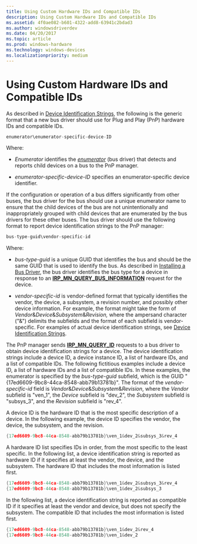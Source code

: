 ```yaml
---
title: Using Custom Hardware IDs and Compatible IDs
description: Using Custom Hardware IDs and Compatible IDs
ms.assetid: 4f0ae082-b601-4322-add8-63941c2bdad3
ms.author: windowsdriverdev
ms.date: 04/20/2017
ms.topic: article
ms.prod: windows-hardware
ms.technology: windows-devices
ms.localizationpriority: medium
---
```


# Using Custom Hardware IDs and Compatible IDs


As described in [Device Identification Strings](device-identification-strings.md), the following is the generic format that a new bus driver should use for Plug and Play (PnP) hardware IDs and compatible IDs.

```cpp
enumerator\enumerator-specific-device-ID 
```

Where:

-   *Enumerator* identifies the [*enumerator*](https://msdn.microsoft.com/library/windows/hardware/ff556279#wdkgloss-enumerator) (bus driver) that detects and reports child devices on a bus to the PnP manager.

-   *enumerator-specific-device-ID* specifies an enumerator-specific device identifier.

If the configuration or operation of a bus differs significantly from other buses, the bus driver for the bus should use a unique enumerator name to ensure that the child devices of the bus are not unintentionally and inappropriately grouped with child devices that are enumerated by the bus drivers for these other buses. The bus driver should use the following format to report device identification strings to the PnP manager:

```cpp
bus-type-guid\vendor-specific-id
```

Where:

-   *bus-type-guid* is a unique GUID that identifies the bus and should be the same GUID that is used to identify the bus. As described in [Installing a Bus Driver](installing-a-new-bus-driver.md), the bus driver identifies the bus type for a device in response to an [**IRP_MN_QUERY_BUS_INFORMATION**](https://msdn.microsoft.com/library/windows/hardware/ff551654) request for the device.

-   *vendor-specific-id* is vendor-defined format that typically identifies the vendor, the device, a subsystem, a revision number, and possibly other device information. For example, the format might take the form of *Vendor*&*Device*&*Subsystem*&*Revision,* where the ampersand character ("&") delimits the subfields and the format of each subfield is vendor-specific. For examples of actual device identification strings, see [Device Identification Strings](device-identification-strings.md).

The PnP manager sends [**IRP_MN_QUERY_ID**](https://msdn.microsoft.com/library/windows/hardware/ff551679) requests to a bus driver to obtain device identification strings for a device. The device identification strings include a device ID, a device instance ID, a list of hardware IDs, and a list of compatible IDs. The following fictitious examples include a device ID, a list of hardware IDs and a list of compatible IDs. In these examples, the enumerator is specified by the *bus-type-guid* subfield, which is the GUID "{17ed6609-9bc8-44ca-8548-abb79b13781b}". The format of the *vendor-specific-id* field is *Vendor*&*Device*&*Subsystem*&*Revision*, where the *Vendor* subfield is "ven_1", the *Device* subfield is "dev_2", the *Subsystem* subfield is "subsys_3", and the *Revision* subfield is "rev_4".

A device ID is the hardware ID that is the most specific description of a device. In the following example, the device ID specifies the vendor, the device, the subsystem, and the revision.

```cpp
{17ed6609-9bc8-44ca-8548-abb79b13781b}\ven_1&dev_2&subsys_3&rev_4 
```

A hardware ID list specifies IDs in order, from the most specific to the least specific. In the following list, a device identification string is reported as hardware ID if it specifies at least the vendor, the device, and the subsystem. The hardware ID that includes the most information is listed first.

```cpp
{17ed6609-9bc8-44ca-8548-abb79b13781b}\ven_1&dev_2&subsys_3&rev_4 
{17ed6609-9bc8-44ca-8548-abb79b13781b}\ven_1&dev_2&subsys_3 
```

In the following list, a device identification string is reported as compatible ID if it specifies at least the vendor and device, but does not specify the subsystem. The compatible ID that includes the most information is listed first.

```cpp
{17ed6609-9bc8-44ca-8548-abb79b13781b}\ven_1&dev_2&rev_4 
{17ed6609-9bc8-44ca-8548-abb79b13781b}\ven_1&dev_2
```

 

 





